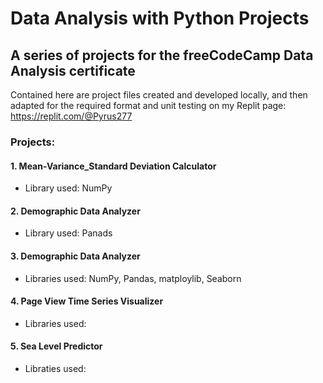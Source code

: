 # Data Analysis with Python Projects
## A series of projects for the freeCodeCamp Data Analysis certificate
  
Contained here are project files created and developed locally, and then adapted for the required format and unit testing on my Replit page:  
https://replit.com/@Pyrus277  
  
### Projects:

#### 1. Mean-Variance_Standard Deviation Calculator
- Library used: NumPy

#### 2. Demographic Data Analyzer
- Library used: Panads

#### 3. Demographic Data Analyzer
- Libraries used: NumPy, Pandas, matploylib, Seaborn

#### 4. Page View Time Series Visualizer
- Libraries used: 

#### 5. Sea Level Predictor
- Libraties used: 
